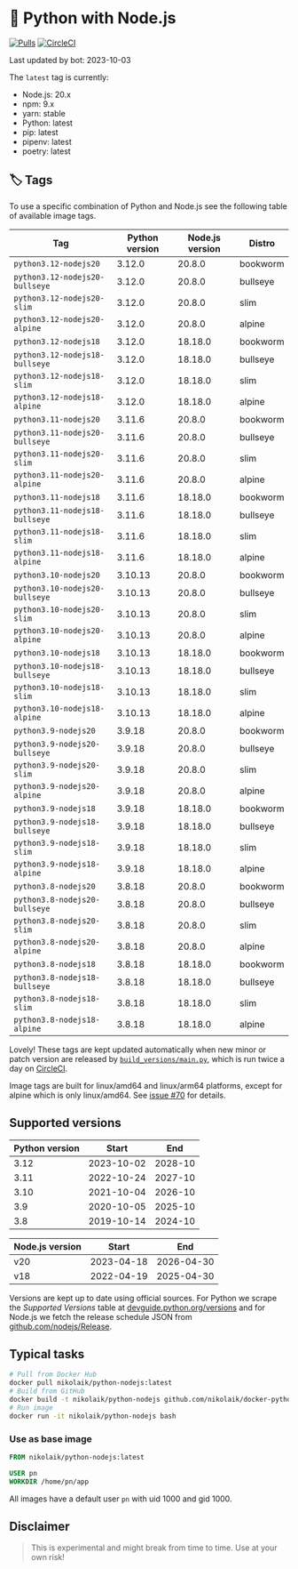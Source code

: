 # 🐳 Python with Node.js

[![Pulls](https://img.shields.io/docker/pulls/nikolaik/python-nodejs.svg?style=flat-square)](https://hub.docker.com/r/nikolaik/python-nodejs/)
[![CircleCI](https://img.shields.io/circleci/project/github/nikolaik/docker-python-nodejs.svg?style=flat-square)](https://circleci.com/gh/nikolaik/docker-python-nodejs)

Last updated by bot: 2023-10-03

The `latest` tag is currently:

- Node.js: 20.x
- npm: 9.x
- yarn: stable
- Python: latest
- pip: latest
- pipenv: latest
- poetry: latest

## 🏷 Tags

To use a specific combination of Python and Node.js see the following table of available image tags.

<!-- TAGS_START -->

Tag | Python version | Node.js version | Distro
--- | --- | --- | ---
`python3.12-nodejs20` | 3.12.0 | 20.8.0 | bookworm
`python3.12-nodejs20-bullseye` | 3.12.0 | 20.8.0 | bullseye
`python3.12-nodejs20-slim` | 3.12.0 | 20.8.0 | slim
`python3.12-nodejs20-alpine` | 3.12.0 | 20.8.0 | alpine
`python3.12-nodejs18` | 3.12.0 | 18.18.0 | bookworm
`python3.12-nodejs18-bullseye` | 3.12.0 | 18.18.0 | bullseye
`python3.12-nodejs18-slim` | 3.12.0 | 18.18.0 | slim
`python3.12-nodejs18-alpine` | 3.12.0 | 18.18.0 | alpine
`python3.11-nodejs20` | 3.11.6 | 20.8.0 | bookworm
`python3.11-nodejs20-bullseye` | 3.11.6 | 20.8.0 | bullseye
`python3.11-nodejs20-slim` | 3.11.6 | 20.8.0 | slim
`python3.11-nodejs20-alpine` | 3.11.6 | 20.8.0 | alpine
`python3.11-nodejs18` | 3.11.6 | 18.18.0 | bookworm
`python3.11-nodejs18-bullseye` | 3.11.6 | 18.18.0 | bullseye
`python3.11-nodejs18-slim` | 3.11.6 | 18.18.0 | slim
`python3.11-nodejs18-alpine` | 3.11.6 | 18.18.0 | alpine
`python3.10-nodejs20` | 3.10.13 | 20.8.0 | bookworm
`python3.10-nodejs20-bullseye` | 3.10.13 | 20.8.0 | bullseye
`python3.10-nodejs20-slim` | 3.10.13 | 20.8.0 | slim
`python3.10-nodejs20-alpine` | 3.10.13 | 20.8.0 | alpine
`python3.10-nodejs18` | 3.10.13 | 18.18.0 | bookworm
`python3.10-nodejs18-bullseye` | 3.10.13 | 18.18.0 | bullseye
`python3.10-nodejs18-slim` | 3.10.13 | 18.18.0 | slim
`python3.10-nodejs18-alpine` | 3.10.13 | 18.18.0 | alpine
`python3.9-nodejs20` | 3.9.18 | 20.8.0 | bookworm
`python3.9-nodejs20-bullseye` | 3.9.18 | 20.8.0 | bullseye
`python3.9-nodejs20-slim` | 3.9.18 | 20.8.0 | slim
`python3.9-nodejs20-alpine` | 3.9.18 | 20.8.0 | alpine
`python3.9-nodejs18` | 3.9.18 | 18.18.0 | bookworm
`python3.9-nodejs18-bullseye` | 3.9.18 | 18.18.0 | bullseye
`python3.9-nodejs18-slim` | 3.9.18 | 18.18.0 | slim
`python3.9-nodejs18-alpine` | 3.9.18 | 18.18.0 | alpine
`python3.8-nodejs20` | 3.8.18 | 20.8.0 | bookworm
`python3.8-nodejs20-bullseye` | 3.8.18 | 20.8.0 | bullseye
`python3.8-nodejs20-slim` | 3.8.18 | 20.8.0 | slim
`python3.8-nodejs20-alpine` | 3.8.18 | 20.8.0 | alpine
`python3.8-nodejs18` | 3.8.18 | 18.18.0 | bookworm
`python3.8-nodejs18-bullseye` | 3.8.18 | 18.18.0 | bullseye
`python3.8-nodejs18-slim` | 3.8.18 | 18.18.0 | slim
`python3.8-nodejs18-alpine` | 3.8.18 | 18.18.0 | alpine

<!-- TAGS_END -->

Lovely! These tags are kept updated automatically when new minor or patch version are released by [`build_versions/main.py`](./build_versions/main.py), which is run twice a day on [CircleCI](https://circleci.com/gh/nikolaik/docker-python-nodejs).

Image tags are built for linux/amd64 and linux/arm64 platforms, except for alpine which is only linux/amd64. See [issue #70](https://github.com/nikolaik/docker-python-nodejs/issues/70) for details.

## Supported versions

<!-- SUPPORTED_VERSIONS_START -->

Python version | Start | End
--- | --- | ---
3.12 | 2023-10-02 | 2028-10
3.11 | 2022-10-24 | 2027-10
3.10 | 2021-10-04 | 2026-10
3.9 | 2020-10-05 | 2025-10
3.8 | 2019-10-14 | 2024-10

Node.js version | Start | End
--- | --- | ---
v20 | 2023-04-18 | 2026-04-30
v18 | 2022-04-19 | 2025-04-30

<!-- SUPPORTED_VERSIONS_END -->

Versions are kept up to date using official sources. For Python we scrape the _Supported Versions_ table at [devguide.python.org/versions](https://devguide.python.org/versions/#supported-versions) and for Node.js we fetch the release schedule JSON from [github.com/nodejs/Release](https://github.com/nodejs/Release/blob/main/schedule.json).

## Typical tasks

```bash
# Pull from Docker Hub
docker pull nikolaik/python-nodejs:latest
# Build from GitHub
docker build -t nikolaik/python-nodejs github.com/nikolaik/docker-python-nodejs
# Run image
docker run -it nikolaik/python-nodejs bash
```

### Use as base image

```Dockerfile
FROM nikolaik/python-nodejs:latest

USER pn
WORKDIR /home/pn/app
```

All images have a default user `pn` with uid 1000 and gid 1000.

## Disclaimer

> This is experimental and might break from time to time. Use at your own risk!
